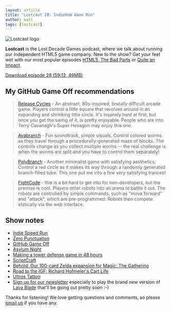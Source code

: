 ```yaml
---
layout: article
title: "Lostcast 28: IndieHub Game Run"
author: matt
tags: [lostcast]
---
```


<div class="full-frame">
	<img alt="Lostcast logo" src="/media/images/lostcast/makiRect.png">
</div>

**Lostcast** is the Lost Decade Games podcast, where we talk about running our independent HTML5 game company. New to the show? Get your feet wet with our most popular episodes [HTML5, The Bad Parts](/lostcast-episode-7-html5-the-bad-parts/) or [Quite an Impact](/lostcast-episode-14-quite-an-impact/).

<a class="download-podcast" href="http://media.lostdecadegames.com/lostcast/lostcast_28.mp3">
	Download episode 28 (59:12, 49MB)
</a>

## My GitHub Game Off recommendations

> [Release Cycles](http://www.release-cycles.com/) - An abstract, 80s-inspired, brutally difficult arcade game. Players control a little square that revolves around in an expanding and shrinking little circle. It's insanely hard at first, but once you get the swing of it, is pretty enjoyable. People who are into Terry Cavanagh's Super Hexagon may enjoy this one.

> [Avabranch](http://avabranch.zolmeister.com/) - Fun soundtrack, simple visuals. Control colored worms as they travel through a procedurally-generated maze of blocks. The controls change as you collect multiple worms -- the real challenge is when the worms are split and you have to control them separately!

> [PolyBranch](http://gregbatha.com/branches/) - Another minimalist game with satisfying aesthetics. Control a red circle as it makes its way through a randomly generated branch-filled tube. This one put me into a few very satisfying trances!

> [FightCode](http://fightcodegame.com/) - this is a bit hard to get into for non-developers, but the premise is cool. Players enter robots into an arena to battle it out. The robots are controlled by simple commands, such as "move forward" and "attack", which are pre-programmed. Robots then compete statically via the web interface.

## Show notes

* [Indie Speed Run](http://www.indiespeedrun.com/devsite/index.php)
* [Zero Punctuation](http://www.escapistmagazine.com/videos/view/zero-punctuation)
* [GitHub Game Off](https://github.com/blog/1303-github-game-off)
* [Asylum Night](http://www.escapistmagazine.com/content/indie-speed-run/?game=209)
* [Making a tower defense game in 48 hours](http://gamasutra.com/blogs/MattHackett/20130115/184867/Asylum_Night_making_a_tower_defense_game_in_48_hours.php)
* [ScriptCraft](https://github.com/walterhiggins/ScriptCraft)
* [Behold: Our 100-card Zelda expansion for Magic: The Gathering](http://www.gamesradar.com/behold-our-100-card-zelda-expansion-for-magic-the-gathering/)
* [Road to the IGF: Richard Hofmeier's Cart Life](http://indiegames.com/2013/01/road_to_the_igf_richard_hofmei.html)
* [Ultros Tattoo](https://twitter.com/i/#!/richtaur/media/slideshow?url=pic.twitter.com%2FmUR7bxtX)
* [Sign up for our newsletter](http://goo.gl/3Iaku) especially to play the brand new version of [Lava Blade](http://lavablade.com/) that'll be going out pretty soon :-)

Thanks for listening! We love getting questions and comments, so please [email us](mailto:hello@lostdecadegames.com) if you have any.
